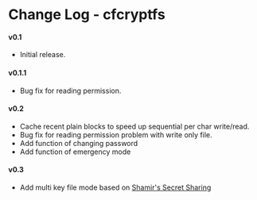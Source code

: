 # Change Log - cfcryptfs 

#### v0.1
* Initial release.

#### v0.1.1
* Bug fix for reading permission.

#### v0.2
* Cache recent plain blocks to speed up sequential per char write/read.
* Bug fix for reading permission problem with write only file.
* Add function of changing password
* Add function of emergency mode

#### v0.3
* Add multi key file mode based on [Shamir's Secret Sharing](https://en.wikipedia.org/wiki/Shamir's_Secret_Sharing)